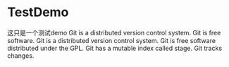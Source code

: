 # TestDemo
这只是一个测试demo
Git is a distributed version control system.
Git is free software.
Git is a distributed version control system.
Git is free software distributed under the GPL.
Git has a mutable index called stage.
Git tracks changes.